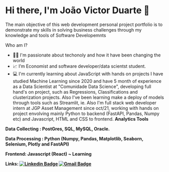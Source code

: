 <h1> Hi there, I'm João Victor Duarte 👋 </h1>
<em>  </em>

The main objective of this web development personal project portfolio is to demonstrate my skills in solving business challenges through my knowledge and tools of Software Developemnts

Who am I?
- 👨‍💻 I'm passionate about techonoly and how it have been changing the world
- 📈 I’m Economist and software developer/data scientst student.
- 💻 I'm currently learning about JavaScript with hands on projects
I have studied Machine Learning since 2020 and have 5 month of experience as a Data Scientist at "Comunidade Data Science", developing full hand's on project, such as Regressions, Classifications and clusterization projects. Also I've been learning make a deploy of models through tools such as Streamlit, ie. 
Also I'm full stack web developer intern at JGP Asset Management since oct/21, working with hands on project envolving mainly Python to backend (FastAPI, Pandas, Numpy etc) and Javascript, HTML and CSS to frontend. 
<strong> Analytics Tools 
 
  
  
 <strong> Data Collecting </strong>: 
     PostGres, SQL, MySQL, Oracle.
  
  <strong> Data Processing </strong>: Python (Numpy, Pandas, Matplotlib, Seaborn, Selenium, Plotly and FastAPI)
    
  <strong> Frontend: Javascript (React) ~ Learning
     
     
   <strong> Links:
<a href="https://www.linkedin.com/in/joão-victor-duarte//" rel="nofollow noreferrer noopener" target="_blank"><img src="https://user-content.gitlab-static.net/02ceec3caed6c21941c4f98cf95e20fd01dbcc19/68747470733a2f2f696d672e736869656c64732e696f2f62616467652f2d4c696e6b6564496e2d626c75653f7374796c653d666c6174266c6f676f3d4c696e6b6564496e266c6f676f436f6c6f723d7768697465" alt="Linkedin Badge" data-canonical-src="https://img.shields.io/badge/-LinkedIn-blue?style=flat&amp;logo=LinkedIn&amp;logoColor=white" class="js-lazy-loaded qa-js-lazy-loaded" loading="lazy"></a>
<a href="mailto:victorduarte.ufrj@gmail.com"><img src="https://user-content.gitlab-static.net/5231c3d4f8d0cd911abde446a8f0193669905e42/68747470733a2f2f696d672e736869656c64732e696f2f62616467652f2d476d61696c2d6331343433383f7374796c653d666c61742d737175617265266c6f676f3d476d61696c266c6f676f436f6c6f723d7768697465266c696e6b3d6d61696c746f3a6d65696761726f6d6c6f70657340676d61696c2e636f6d" alt="Gmail Badge" data-canonical-src="https://img.shields.io/badge/-Gmail-c14438?style=flat-square&amp;logo=Gmail&amp;logoColor=white&amp;link=mailto:meigaromlopes@gmail.com" class="js-lazy-loaded qa-js-lazy-loaded" loading="lazy"></a>
     

<!---
joaovictordesouzaduarte/joaovictordesouzaduarte is a ✨ special ✨ repository because its `README.md` (this file) appears on your GitHub profile.
You can click the Preview link to take a look at your changes.
--->
